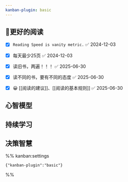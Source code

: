 ```yaml
---
kanban-plugin: basic
---
```


## 📖更好的阅读

- [x] `Reading Speed is vanity metric.` ✅ 2024-12-03
- [x] 每天最少25页 ✅ 2024-12-03
- [x] 读旧书，两遍！！！ ✅ 2025-06-30
- [x] 读不同的书，要有不同的态度 ✅ 2025-06-30
- [x] 😀 [[阅读的建议]]、[[阅读的基本规则]] ✅ 2025-06-30


## 心智模型



## 持续学习



## 决策智慧





%% kanban:settings
```
{"kanban-plugin":"basic"}
```
%%